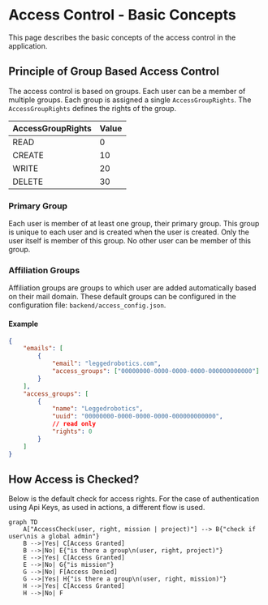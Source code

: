 # Access Control - Basic Concepts

This page describes the basic concepts of the access control in the application.

## Principle of Group Based Access Control

The access control is based on groups. Each user can be a member of multiple groups. Each group is assigned a single
`AccessGroupRights`. The `AccessGroupRights` defines the rights of the group.

| AccessGroupRights | Value |
| ----------------- | ----- |
| READ              | 0     |
| CREATE            | 10    |
| WRITE             | 20    |
| DELETE            | 30    |

### Primary Group

Each user is member of at least one group, their primary group. This group is unique to each user and is created when
the user is created. Only the user itself is member of this group. No other user can be member of this group.

### Affiliation Groups

Affiliation groups are groups to which user are added automatically based on their mail domain.
These default groups can be configured in the configuration file: `backend/access_config.json`.

#### Example

```json
{
    "emails": [
        {
            "email": "leggedrobotics.com",
            "access_groups": ["00000000-0000-0000-0000-000000000000"]
        }
    ],
    "access_groups": [
        {
            "name": "Leggedrobotics",
            "uuid": "00000000-0000-0000-0000-000000000000",
            // read only
            "rights": 0
        }
    ]
}
```

## How Access is Checked?

Below is the default check for access rights. For the case of authentication using Api Keys, as used in actions, a
different flow is used.

```mermaid
graph TD
    A["AccessCheck(user, right, mission | project)"] --> B{"check if user\nis a global admin"}
    B -->|Yes| C[Access Granted]
    B -->|No| E{"is there a group\n(user, right, project)"}
    E -->|Yes| C[Access Granted]
    E -->|No| G{"is mission"}
    G -->|No| F[Access Denied]
    G -->|Yes| H{"is there a group\n(user, right, mission)"}
    H -->|Yes| C[Access Granted]
    H -->|No| F
```
